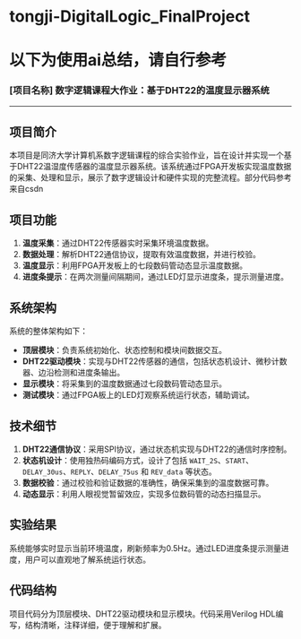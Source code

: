 # tongji-DigitalLogic_FinalProject
# 以下为使用ai总结，请自行参考
### [项目名称] 数字逻辑课程大作业：基于DHT22的温度显示器系统

---

## 项目简介

本项目是同济大学计算机系数字逻辑课程的综合实验作业，旨在设计并实现一个基于DHT22温湿度传感器的温度显示器系统。该系统通过FPGA开发板实现温度数据的采集、处理和显示，展示了数字逻辑设计和硬件实现的完整流程。部分代码参考来自csdn

## 项目功能

1. **温度采集**：通过DHT22传感器实时采集环境温度数据。
2. **数据处理**：解析DHT22通信协议，提取有效温度数据，并进行校验。
3. **温度显示**：利用FPGA开发板上的七段数码管动态显示温度数据。
4. **进度条提示**：在两次测量间隔期间，通过LED灯显示进度条，提示测量进度。

## 系统架构

系统的整体架构如下：
- **顶层模块**：负责系统初始化、状态控制和模块间数据交互。
- **DHT22驱动模块**：实现与DHT22传感器的通信，包括状态机设计、微秒计数器、边沿检测和进度条输出。
- **显示模块**：将采集到的温度数据通过七段数码管动态显示。
- **测试模块**：通过FPGA板上的LED灯观察系统运行状态，辅助调试。

## 技术细节

1. **DHT22通信协议**：采用SPI协议，通过状态机实现与DHT22的通信时序控制。
2. **状态机设计**：使用独热码编码方式，设计了包括 `WAIT_2S`、`START`、`DELAY_30us`、`REPLY`、`DELAY_75us` 和 `REV_data` 等状态。
3. **数据校验**：通过校验和验证数据的准确性，确保采集到的温度数据可靠。
4. **动态显示**：利用人眼视觉暂留效应，实现多位数码管的动态扫描显示。

## 实验结果

系统能够实时显示当前环境温度，刷新频率为0.5Hz。通过LED进度条提示测量进度，用户可以直观地了解系统运行状态。

## 代码结构

项目代码分为顶层模块、DHT22驱动模块和显示模块。代码采用Verilog HDL编写，结构清晰，注释详细，便于理解和扩展。

